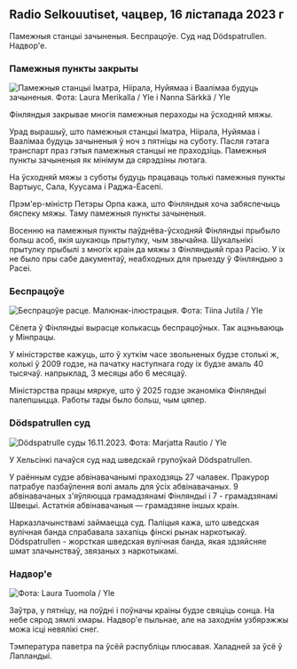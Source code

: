 ## Radio Selkouutiset, чацвер, 16 лістапада 2023 г

Памежныя станцыі зачыненыя. Беспрацоўе. Суд над Dödspatrullen. Надвор'е.

### Памежныя пункты закрыты

![Памежныя станцыі Іматра, Ніірала, Нуйямаа і Ваалімаа будуць зачыненыя. Фота: Laura Merikalla / Yle і Nanna Särkkä / Yle](https://images.cdn.yle.fi/image/upload/c_crop,h_1215,w_2161,x_0,y_943/ar_1.777777777777777,c_fill,g_faces,h_675,w_1200/dpr_1.0/q_auto:eco/f_auto/fl_lossy/v1700138081/39-1201615655605bd910f3)

Фінляндыя закрывае многія памежныя пераходы на ўсходняй мяжы.

Урад вырашыў, што памежныя станцыі Іматра, Ніірала, Нуйямаа і Ваалімаа будуць зачыненыя ў ноч з пятніцы на суботу. Пасля гэтага транспарт праз гэтыя памежныя станцыі не праходзіць. Памежныя пункты зачыненыя як мінімум да сярэдзіны лютага.

На ўсходняй мяжы з суботы будуць працаваць толькі памежныя пункты Вартыус, Сала, Куусама і Раджа-Ёасепі.

Прэм'ер-міністр Петэры Орпа кажа, што Фінляндыя хоча забяспечыць бяспеку мяжы. Таму памежныя пункты зачыненыя.

Восенню на памежныя пункты паўднёва-ўсходняй Фінляндыі прыбыло больш асоб, якія шукаюць прытулку, чым звычайна. Шукальнікі прытулку прыбылі з многіх краін да мяжы з Фінляндыяй праз Расію. У іх не было пры сабе дакументаў, неабходных для прыезду ў Фінляндыю з Расеі.

### Беспрацоўе

![Беспрацоўе расце. Малюнак-ілюстрацыя. Фота: Tiina Jutila / Yle](https://images.cdn.yle.fi/image/upload/c_crop,h_3007,w_5346,x_0,y_409/ar_1.7777777777777777,c_fill,g_faces,h_675,w_1200/dpr_1.0/q_auto:eco/f_auto/fl_lossy/v1636455286/39-7675556012f34491801)

Сёлета ў Фінляндыі вырасце колькасць беспрацоўных. Так ацэньваюць у Мінпрацы.

У міністэрстве кажуць, што ў хуткім часе звольненых будзе столькі ж, колькі ў 2009 годзе, на пачатку наступнага году іх будзе амаль 40 тысячаў. напрыклад, 3 месяцы або 6 месяцаў.

Міністэрства працы мяркуе, што ў 2025 годзе эканоміка Фінляндыі палепшыцца. Работы тады было больш, чым цяпер.

### Dödspatrullen суд

![Dödspatrulle суды 16.11.2023. Фота: Marjatta Rautio / Yle](https://images.cdn.yle.fi/image/upload/c_crop,h_2295,w_4080,x_0,y_278/ar_1.7777777777777777,c_fill,g_faces,h_675,w_1200/dpr_1.0/q_auto:eco/f_auto/fl_lossy/v1700137634/39-12015276555f550196e3)

У Хельсінкі пачаўся суд над шведскай групоўкай Dödspatrullen.

У раённым судзе абвінавачанымі праходзяць 27 чалавек. Пракурор патрабуе пазбаўлення волі амаль для ўсіх абвінавачаных. 9 абвінавачаных з'яўляюцца грамадзянамі Фінляндыі і 7 - грамадзянамі Швецыі. Астатнія абвінавачаныя — грамадзяне іншых краін.

Нарказлачынствамі займаецца суд. Паліцыя кажа, што шведская вулічная банда спрабавала захапіць фінскі рынак наркотыкаў. Dödspatrullen - жорсткая шведская вулічная банда, якая здзяйсняе шмат злачынстваў, звязаных з наркотыкамі.

### Надвор'е

![ Фота: Laura Tuomola / Yle](https://images.cdn.yle.fi/image/upload/c_crop,h_1080,w_1919,x_0,y_0/ar_1.7777777777777777,c_fill,g_faces,h_675,w_1200/dpr_1.0/q_auto:eco/f_auto/fl_lossy/v1700136474/39-1201617655606029adf4)

Заўтра, у пятніцу, на поўдні і поўначы краіны будзе свяціць сонца. На небе сярод зямлі хмары. Надвор'е пыльнае, але на заходнім узбярэжжы можа ісці невялікі снег.

Тэмпература паветра па ўсёй рэспубліцы плюсавая. Халадней за ўсё ў Лапландыі.
